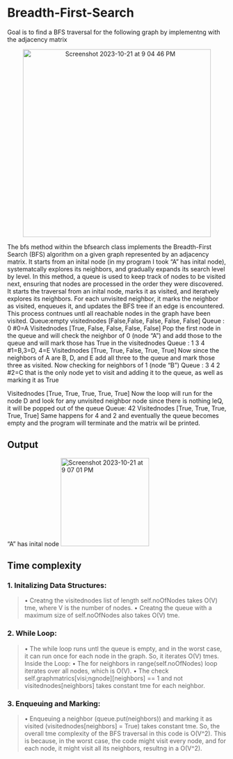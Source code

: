 # Breadth-First-Search
Goal is to find a BFS traversal for the following graph by implementng with the adjacency matrix
<p align ="center">
<img width="432" alt="Screenshot 2023-10-21 at 9 04 46 PM" src="https://github.com/KishorekumarBS/Breadth-First-Search/assets/69570231/31429364-dc89-4043-9d54-68a8776f7719">
</p>
The bfs method within the bfsearch class implements the Breadth-First Search (BFS) algorithm on a given graph represented by an adjacency matrix.
It starts from an inital node (in my program I took “A” has inital node), systematcally explores its neighbors, and gradually expands its search level by level. In this method, a queue is used to keep track of nodes to be visited next, ensuring that nodes are processed in the order they were discovered.
It starts the traversal from an inital node, marks it as visited, and iteratvely explores its neighbors. For each unvisited neighbor, it marks the neighbor as visited, enqueues it, and updates the BFS tree if an edge is encountered. This process contnues untl all reachable nodes in the graph have been visited.
Queue:empty
visitednodes [False,False, False, False, False]
Queue : 0 #0=A
Visitednodes [True, False, False, False, False]
Pop the first node in the queue and will check the neighbor of 0 (node “A”) and add those to the queue and will mark those has True in the visitednodes
Queue : 1 3 4 #1=B,3=D, 4=E
Visitednodes [True, True, False, True, True]
Now since the neighbors of A are B, D, and E add all three to the queue and mark those three as visited. Now checking for neighbors of 1 (node “B”)
Queue : 3 4 2 #2=C that is the only node yet to visit and adding it to the queue, as well as marking it as True
 
Visitednodes [True, True, True, True, True]
Now the loop will run for the node D and look for any unvisited neighbor node since there is nothing leQ, it will be popped out of the queue
Queue: 42
Visitednodes [True, True, True, True, True]
Same happens for 4 and 2 and eventually the queue becomes empty and the program will terminate and the matrix wil be printed.

## Output
“A” has inital node
<img width="203" alt="Screenshot 2023-10-21 at 9 07 01 PM" src="https://github.com/KishorekumarBS/Breadth-First-Search/assets/69570231/eed9c8a0-a0be-48bf-b52a-893516027b62">

## Time complexity
### 1. Initalizing Data Structures:
>• Creatng the visitednodes list of length self.noOfNodes takes O(V) tme, where V is the
number of nodes.
>• Creatng the queue with a maximum size of self.noOfNodes also takes O(V) tme.
### 2. While Loop:
>• The while loop runs untl the queue is empty, and in the worst case, it can run once for
each node in the graph. So, it iterates O(V) tmes. Inside the Loop:
>• The for neighbors in range(self.noOfNodes) loop iterates over all nodes, which is O(V).
>• The check self.graphmatrics[visi;ngnode][neighbors] == 1 and not
visitednodes[neighbors] takes constant tme for each neighbor.
### 3. Enqueuing and Marking:
> • Enqueuing a neighbor (queue.put(neighbors)) and marking it as visited (visitednodes[neighbors] = True) takes constant tme.
So, the overall tme complexity of the BFS traversal in this code is O(V^2). This is because, in the worst case, the code might visit every node, and for each node, it might visit all its neighbors, resultng in a O(V^2).

